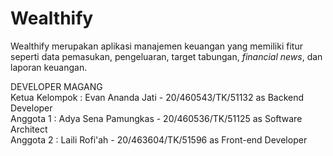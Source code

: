 # Wealthify
Wealthify merupakan aplikasi manajemen keuangan yang memiliki fitur seperti data pemasukan, pengeluaran, target tabungan, _financial news_, dan laporan keuangan.

DEVELOPER MAGANG <br>
Ketua Kelompok : Evan Ananda Jati - 20/460543/TK/51132 as Backend Developer <br>
Anggota 1 : Adya Sena Pamungkas - 20/460536/TK/51125 as Software Architect <br>
Anggota 2 : Laili Rofi'ah - 20/463604/TK/51596 as Front-end Developer <br>
